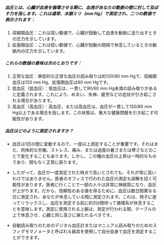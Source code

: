 ##### 血圧とは、心臓が血液を循環させる際に、血液があなたの動脈の壁に対して及ぼす力を指します。これは通常、水銀ミリ（mm Hg）で測定され、二つの数値で表示されます：

1. 収縮期血圧：これは高い数値で、心臓が鼓動して血液を動脈に送り出すときの圧力を示しています。
2. 拡張期血圧：これは低い数値で、心臓が拍動の間隔で休息しているときの動脈内の圧力を示しています。

##### これらの数値の意味は次のとおりです：

1. 正常な血圧：典型的な正常な血圧の読み取りは約120/80 mm Hgで、収縮期血圧は120 mm Hg、拡張期血圧は80 mm Hgです。
2. 低血圧（低血圧）：低血圧は、一貫して90/60 mm Hg未満の読み取りがあると定義されます。これにより、めまい、失神、疲労などの症状が引き起こされる場合があります。
3. 高血圧（高血圧）：高血圧、または高血圧は、血圧が一貫して130/80 mm Hg以上である場合を指します。この状態は、重大な健康問題を引き起こす可能性があります。

##### 血圧はどのように測定されますか？

* 血圧は1日の間に変動するので、一度以上測定することが重要です。それはまた、肉体的な労働、ストレス、痛み、または過度の暑さまたは寒さなどのことで変化することもあります。しかし、この種の血圧の上昇は一時的なものであり、間もなく正常に戻ります。

* したがって、血圧が一度測定された時点で高いとされても、それが常に高いわけではありません。医者のオフィスで行われた血圧の測定も誤解を招く可能性があります。医者に行くことで一部の人々は非常に神経質になり、血圧が上がります。だから、信頼性のある値を得るために、血圧は数日間異なる日に測定され、あなたが休息している間に測定されます。これは、椅子に座ってリラックスし、血圧を測定する前に約3分間待って循環系が休息することを意味します。測定に使用される上腕は、測定が行われる間、テーブルの上で休息させ、心臓と同じ高さに保たれるべきです。

* 自動読み取りのためのデジタル血圧計またはマニュアル読み取りのためのスフィグモマノメータと呼ばれる器具を使用して自分自身で血圧を測定することができます。